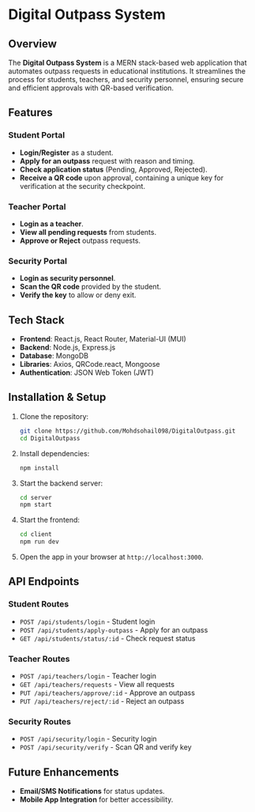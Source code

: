 # Digital Outpass System

## Overview
The **Digital Outpass System** is a MERN stack-based web application that automates outpass requests in educational institutions. It streamlines the process for students, teachers, and security personnel, ensuring secure and efficient approvals with QR-based verification.

## Features

### Student Portal
- **Login/Register** as a student.
- **Apply for an outpass** request with reason and timing.
- **Check application status** (Pending, Approved, Rejected).
- **Receive a QR code** upon approval, containing a unique key for verification at the security checkpoint.

### Teacher Portal
- **Login as a teacher**.
- **View all pending requests** from students.
- **Approve or Reject** outpass requests.

### Security Portal
- **Login as security personnel**.
- **Scan the QR code** provided by the student.
- **Verify the key** to allow or deny exit.

## Tech Stack
- **Frontend**: React.js, React Router, Material-UI (MUI)
- **Backend**: Node.js, Express.js
- **Database**: MongoDB
- **Libraries**: Axios, QRCode.react, Mongoose
- **Authentication**: JSON Web Token (JWT)

## Installation & Setup

1. Clone the repository:
   ```sh
   git clone https://github.com/Mohdsohail098/DigitalOutpass.git
   cd DigitalOutpass
   ```

2. Install dependencies:
   ```sh
   npm install
   ```

3. Start the backend server:
   ```sh
   cd server
   npm start
   ```

4. Start the frontend:
   ```sh
   cd client
   npm run dev
   ```

5. Open the app in your browser at `http://localhost:3000`.

## API Endpoints

### Student Routes
- `POST /api/students/login` - Student login
- `POST /api/students/apply-outpass` - Apply for an outpass
- `GET /api/students/status/:id` - Check request status

### Teacher Routes
- `POST /api/teachers/login` - Teacher login
- `GET /api/teachers/requests` - View all requests
- `PUT /api/teachers/approve/:id` - Approve an outpass
- `PUT /api/teachers/reject/:id` - Reject an outpass

### Security Routes
- `POST /api/security/login` - Security login
- `POST /api/security/verify` - Scan QR and verify key

## Future Enhancements
- **Email/SMS Notifications** for status updates.
- **Mobile App Integration** for better accessibility.

